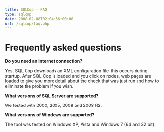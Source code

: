 ```yaml
---
title: SQLCop - FAQ
type: sqlcop
date: 2008-02-08T02:04:36+00:00
url: /sqlcop/faq.php
---
```


# Frequently asked questions

**Do you need an internet connection?**

Yes. SQL Cop downloads an XML configuration file, this occurs during startup. After SQL Cop is loaded and you click on nodes, web pages are loaded to give you more detail about the check that was just run and how to eliminate the problem if you wish.

**What versions of SQL Server are supported?**

We tested with 2000, 2005, 2008 and 2008 R2.

**What versions of Windows are supported?**

The tool was tested on Windows XP, Vista and Windows 7 (64 and 32 bit).
